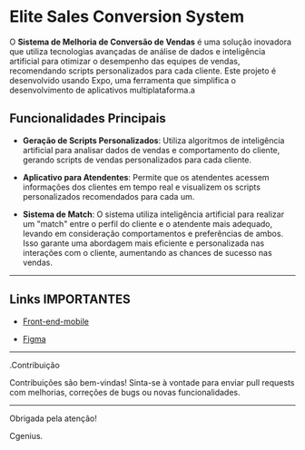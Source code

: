 # Elite Sales Conversion System

O **Sistema de Melhoria de Conversão de Vendas** é uma solução inovadora que utiliza tecnologias avançadas de análise de dados e inteligência artificial para otimizar o desempenho das equipes de vendas, recomendando scripts personalizados para cada cliente. Este projeto é desenvolvido usando Expo, uma ferramenta que simplifica o desenvolvimento de aplicativos multiplataforma.a

## Funcionalidades Principais

- **Geração de Scripts Personalizados**: Utiliza algoritmos de inteligência artificial para analisar dados de vendas e comportamento do cliente, gerando scripts de vendas personalizados para cada cliente.
  
- **Aplicativo para Atendentes**: Permite que os atendentes acessem informações dos clientes em tempo real e visualizem os scripts personalizados recomendados para cada um.

- **Sistema de Match**: O sistema utiliza inteligência artificial para realizar um "match" entre o perfil do cliente e o atendente mais adequado, levando em consideração comportamentos e preferências de ambos. Isso garante uma abordagem mais eficiente e personalizada nas interações com o cliente, aumentando as chances de sucesso nas vendas.


---------------------------------------------------------------------------------------------------
## Links IMPORTANTES 
- [Front-end-mobile](https://www.youtube.com/watch?v=Dc0vP1PcdXc)
  
- [Figma](https://www.figma.com/design/8MgbSfwg9FcJ6KLKv6pUg5/CGeniuns?node-id=95%3A64&t=NM9tCq7GftOpHwEV-1)
  
-----------------------------------------------------------------------------------------------------

.Contribuição

Contribuições são bem-vindas! Sinta-se à vontade para enviar pull requests com melhorias, correções de bugs ou novas funcionalidades.

---------------------------------------------

Obrigada pela atenção!


Cgenius.
